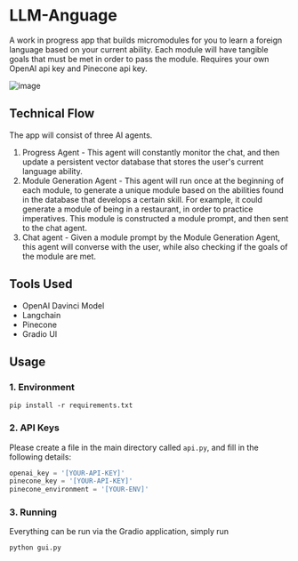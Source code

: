 # LLM-Anguage

A work in progress app that builds micromodules for you to learn a foreign language based on your current ability. Each module will have tangible goals that must be met in order to pass the module.
Requires your own OpenAI api key and Pinecone api key. 

![image](https://github.com/QuantumArjun/LLM-Anguage/assets/47470168/b49cc647-2109-4753-b488-9413a2f50a7b)

## Technical Flow

The app will consist of three AI agents. 
1. Progress Agent - This agent will constantly monitor the chat, and then update a persistent vector database that stores the user's current language ability.
2. Module Generation Agent - This agent will run once at the beginning of each module, to generate a unique module based on the abilities found in the database that develops a certain skill. For example, it could generate a module of being in a restaurant, in order to practice imperatives. This module is constructed a module prompt, and then sent to the chat agent.
3. Chat agent - Given a module prompt by the Module Generation Agent, this agent will converse with the user, while also checking if the goals of the module are met. 

## Tools Used
 - OpenAI Davinci Model
 - Langchain
 - Pinecone
 - Gradio UI

## Usage

### 1. Environment
``` pip install -r requirements.txt ```

### 2. API Keys
Please create a file in the main directory called `api.py`, and fill in the following details:
```python
openai_key = '[YOUR-API-KEY]'
pinecone_key = '[YOUR-API-KEY]'
pinecone_environment = '[YOUR-ENV]'
```

### 3. Running
Everything can be run via the Gradio application, simply run
```
python gui.py
```
